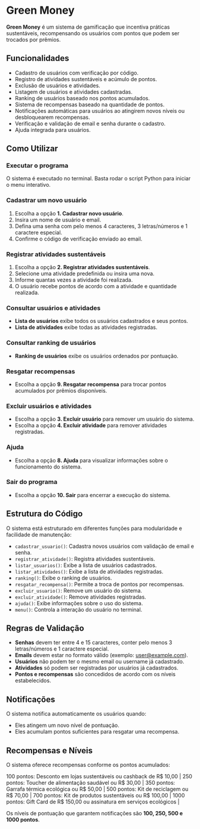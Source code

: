 # Green Money

**Green Money** é um sistema de gamificação que incentiva práticas sustentáveis, recompensando os usuários com pontos que podem ser trocados por prêmios.

## Funcionalidades

- Cadastro de usuários com verificação por código.
- Registro de atividades sustentáveis e acúmulo de pontos.
- Exclusão de usuários e atividades.
- Listagem de usuários e atividades cadastradas.
- Ranking de usuários baseado nos pontos acumulados.
- Sistema de recompensas baseado na quantidade de pontos.
- Notificações automáticas para usuários ao atingirem novos níveis ou desbloquearem recompensas.
- Verificação e validação de email e senha durante o cadastro.
- Ajuda integrada para usuários.

## Como Utilizar

### Executar o programa
O sistema é executado no terminal. Basta rodar o script Python para iniciar o menu interativo.

### Cadastrar um novo usuário
1. Escolha a opção **1. Cadastrar novo usuário**.
2. Insira um nome de usuário e email.
3. Defina uma senha com pelo menos 4 caracteres, 3 letras/números e 1 caractere especial.
4. Confirme o código de verificação enviado ao email.

### Registrar atividades sustentáveis
1. Escolha a opção **2. Registrar atividades sustentáveis**.
2. Selecione uma atividade predefinida ou insira uma nova.
3. Informe quantas vezes a atividade foi realizada.
4. O usuário recebe pontos de acordo com a atividade e quantidade realizada.

### Consultar usuários e atividades
- **Lista de usuários** exibe todos os usuários cadastrados e seus pontos.
- **Lista de atividades** exibe todas as atividades registradas.

### Consultar ranking de usuários
- **Ranking de usuários** exibe os usuários ordenados por pontuação.

### Resgatar recompensas
- Escolha a opção **9. Resgatar recompensa** para trocar pontos acumulados por prêmios disponíveis.

### Excluir usuários e atividades
- Escolha a opção **3. Excluir usuário** para remover um usuário do sistema.
- Escolha a opção **4. Excluir atividade** para remover atividades registradas.

### Ajuda
- Escolha a opção **8. Ajuda** para visualizar informações sobre o funcionamento do sistema.

### Sair do programa
- Escolha a opção **10. Sair** para encerrar a execução do sistema.

## Estrutura do Código

O sistema está estruturado em diferentes funções para modularidade e facilidade de manutenção:

- `cadastrar_usuario()`: Cadastra novos usuários com validação de email e senha.
- `registrar_atividade()`: Registra atividades sustentáveis.
- `listar_usuarios()`: Exibe a lista de usuários cadastrados.
- `listar_atividades()`: Exibe a lista de atividades registradas.
- `ranking()`: Exibe o ranking de usuários.
- `resgatar_recompensa()`: Permite a troca de pontos por recompensas.
- `excluir_usuario()`: Remove um usuário do sistema.
- `excluir_atividade()`: Remove atividades registradas.
- `ajuda()`: Exibe informações sobre o uso do sistema.
- `menu()`: Controla a interação do usuário no terminal.

## Regras de Validação

- **Senhas** devem ter entre 4 e 15 caracteres, conter pelo menos 3 letras/números e 1 caractere especial.
- **Emails** devem estar no formato válido (exemplo: user@example.com).
- **Usuários** não podem ter o mesmo email ou username já cadastrado.
- **Atividades** só podem ser registradas por usuários já cadastrados.
- **Pontos e recompensas** são concedidos de acordo com os níveis estabelecidos.

## Notificações

O sistema notifica automaticamente os usuários quando:
- Eles atingem um novo nível de pontuação.
- Eles acumulam pontos suficientes para resgatar uma recompensa.

## Recompensas e Níveis

O sistema oferece recompensas conforme os pontos acumulados:

100 pontos: Desconto em lojas sustentáveis ou cashback de R$ 10,00 |
250 pontos: Toucher de alimentação saudável ou R$ 30,00 |
350 pontos: Garrafa térmica ecológica ou R$ 50,00 |
500 pontos: Kit de reciclagem ou R$ 70,00 |
700 pontos: Kit de produtos sustentáveis ou R$ 100,00 |
1000 pontos: Gift Card de R$ 150,00 ou assinatura em serviços ecológicos |

Os níveis de pontuação que garantem notificações são **100, 250, 500 e 1000 pontos**.
